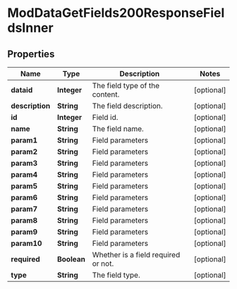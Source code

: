 

# ModDataGetFields200ResponseFieldsInner


## Properties

| Name | Type | Description | Notes |
|------------ | ------------- | ------------- | -------------|
|**dataid** | **Integer** | The field type of the content. |  [optional] |
|**description** | **String** | The field description. |  [optional] |
|**id** | **Integer** | Field id. |  [optional] |
|**name** | **String** | The field name. |  [optional] |
|**param1** | **String** | Field parameters |  [optional] |
|**param2** | **String** | Field parameters |  [optional] |
|**param3** | **String** | Field parameters |  [optional] |
|**param4** | **String** | Field parameters |  [optional] |
|**param5** | **String** | Field parameters |  [optional] |
|**param6** | **String** | Field parameters |  [optional] |
|**param7** | **String** | Field parameters |  [optional] |
|**param8** | **String** | Field parameters |  [optional] |
|**param9** | **String** | Field parameters |  [optional] |
|**param10** | **String** | Field parameters |  [optional] |
|**required** | **Boolean** | Whether is a field required or not. |  [optional] |
|**type** | **String** | The field type. |  [optional] |



